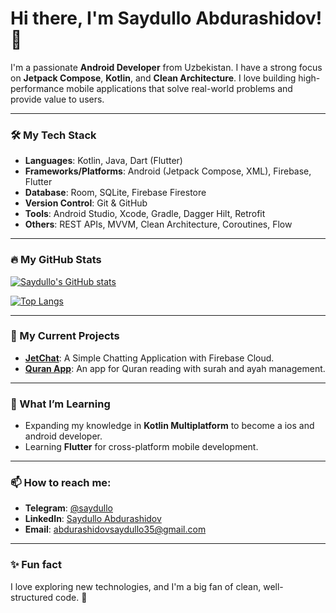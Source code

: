 # Hi there, I'm Saydullo Abdurashidov! 👋

I'm a passionate **Android Developer** from Uzbekistan. I have a strong focus on **Jetpack Compose**, **Kotlin**, and **Clean Architecture**. I love building high-performance mobile applications that solve real-world problems and provide value to users.

---

### 🛠️ My Tech Stack

- **Languages**: Kotlin, Java, Dart (Flutter)
- **Frameworks/Platforms**: Android (Jetpack Compose, XML), Firebase, Flutter
- **Database**: Room, SQLite, Firebase Firestore
- **Version Control**: Git & GitHub
- **Tools**: Android Studio, Xcode, Gradle, Dagger Hilt, Retrofit
- **Others**: REST APIs, MVVM, Clean Architecture, Coroutines, Flow

---

### 🔥 My GitHub Stats

[![Saydullo's GitHub stats](https://github-readme-stats.vercel.app/api?username=abdurashidovvv&show_icons=true&theme=tokyonight)](https://github.com/abdurashidovvv)

[![Top Langs](https://github-readme-stats.vercel.app/api/top-langs/?username=abdurashidovvv&layout=compact&theme=tokyonight)](https://github.com/abdurashidovvv)

---

### 🚀 My Current Projects

- **[JetChat]([https://github.com/abdurashidovvv/quran-app](https://github.com/abdurashidovvv/JetChat.git))**: A Simple Chatting Application with Firebase Cloud.
- **[Quran App]([https://github.com/your-username/music-player](https://github.com/abdurashidovvv/Quran.git))**: An app for Quran reading with surah and ayah management.

---

### 🌱 What I’m Learning

- Expanding my knowledge in **Kotlin Multiplatform** to become a ios and android developer.
- Learning **Flutter** for cross-platform mobile development.

---

### 📫 How to reach me:

- **Telegram**: [@saydullo](https://t.me/Saydullo_Abdurashidov)
- **LinkedIn**: [Saydullo Abdurashidov](https://linkedin.com/in/saydullo-abdurashidov)
- **Email**: abdurashidovsaydullo35@gmail.com

---

### ✨ Fun fact

I love exploring new technologies, and I'm a big fan of clean, well-structured code. 🚀

